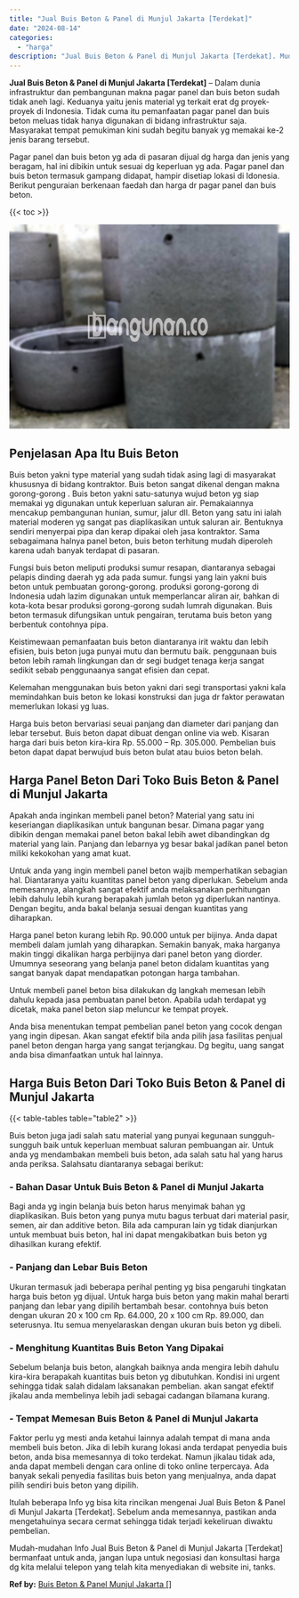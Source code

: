 ```yaml
---
title: "Jual Buis Beton & Panel di Munjul Jakarta [Terdekat]"
date: "2024-08-14"
categories: 
  - "harga"
description: "Jual Buis Beton & Panel di Munjul Jakarta [Terdekat]. Mudah-mudahan Info Jual Buis Beton & Panel di Munjul Jakarta [Terdekat] bermanfaat untuk anda, jangan..."
---
```


**Jual Buis Beton & Panel di Munjul Jakarta \[Terdekat\]** – Dalam dunia infrastruktur dan pembangunan makna pagar panel dan buis beton sudah tidak aneh lagi. Keduanya yaitu jenis material yg terkait erat dg proyek-proyek di Indonesia. Tidak cuma itu pemanfaatan pagar panel dan buis beton meluas tidak hanya digunakan di bidang infrastruktur saja. Masyarakat tempat pemukiman kini sudah begitu banyak yg memakai ke-2 jenis barang tersebut.

Pagar panel dan buis beton yg ada di pasaran dijual dg harga dan jenis yang beragam, hal ini dibikin untuk sesuai dg keperluan yg ada. Pagar panel dan buis beton termasuk gampang didapat, hampir disetiap lokasi di Idonesia. Berikut penguraian berkenaan faedah dan harga dr pagar panel dan buis beton.

{{< toc >}}

![Jual Buis Beton & Panel di Munjul Jakarta [Terdekat]](/images/jual-panel-buis-beton-murah-42.png)

## Penjelasan Apa Itu Buis Beton

Buis beton yakni type material yang sudah tidak asing lagi di masyarakat khususnya di bidang kontraktor. Buis beton sangat dikenal dengan makna gorong-gorong . Buis beton yakni satu-satunya wujud beton yg siap memakai yg digunakan untuk keperluan saluran air. Pemakaiannya mencakup pembangunan hunian, sumur, jalur dll. Beton yang satu ini ialah material moderen yg sangat pas diaplikasikan untuk saluran air. Bentuknya sendiri menyerpai pipa dan kerap dipakai oleh jasa kontraktor. Sama sebagaimana halnya panel beton, buis beton terhitung mudah diperoleh karena udah banyak terdapat di pasaran.

Fungsi buis beton meliputi produksi sumur resapan, diantaranya sebagai pelapis dinding daerah yg ada pada sumur. fungsi yang lain yakni buis beton untuk pembuatan gorong-gorong. produksi gorong-gorong di Indonesia udah lazim digunakan untuk memperlancar aliran air, bahkan di kota-kota besar produksi gorong-gorong sudah lumrah digunakan. Buis beton termasuk difungsikan untuk pengairan, terutama buis beton yang berbentuk contohnya pipa.

Keistimewaan pemanfaatan buis beton diantaranya irit waktu dan lebih efisien, buis beton juga punyai mutu dan bermutu baik. penggunaan buis beton lebih ramah lingkungan dan dr segi budget tenaga kerja sangat sedikit sebab penggunaanya sangat efisien dan cepat.

Kelemahan menggunakan buis beton yakni dari segi transportasi yakni kala memindahkan buis beton ke lokasi konstruksi dan juga dr faktor perawatan memerlukan lokasi yg luas.

Harga buis beton bervariasi seuai panjang dan diameter dari panjang dan lebar tersebut. Buis beton dapat dibuat dengan online via web. Kisaran harga dari buis beton kira-kira Rp. 55.000 – Rp. 305.000. Pembelian buis beton dapat dapat berwujud buis beton bulat atau buios beton belah.

## Harga Panel Beton Dari Toko Buis Beton & Panel di Munjul Jakarta

Apakah anda inginkan membeli panel beton? Material yang satu ini keseriangan diaplikasikan untuk bangunan besar. Dimana pagar yang dibikin dengan memakai panel beton bakal lebih awet dibandingkan dg material yang lain. Panjang dan lebarnya yg besar bakal jadikan panel beton miliki kekokohan yang amat kuat.

Untuk anda yang ingin membeli panel beton wajib memperhatikan sebagian hal. Diantaranya yaitu kuantitas panel beton yang diperlukan. Sebelum anda memesannya, alangkah sangat efektif anda melaksanakan perhitungan lebih dahulu lebih kurang berapakah jumlah beton yg diperlukan nantinya. Dengan begitu, anda bakal belanja sesuai dengan kuantitas yang diharapkan.

Harga panel beton kurang lebih Rp. 90.000 untuk per bijinya. Anda dapat membeli dalam jumlah yang diharapkan. Semakin banyak, maka harganya makin tinggi dikalikan harga perbijinya dari panel beton yang diorder. Umumnya seseorang yang belanja panel beton didalam kuantitas yang sangat banyak dapat mendapatkan potongan harga tambahan.

Untuk membeli panel beton bisa dilakukan dg langkah memesan lebih dahulu kepada jasa pembuatan panel beton. Apabila udah terdapat yg dicetak, maka panel beton siap meluncur ke tempat proyek.

Anda bisa menentukan tempat pembelian panel beton yang cocok dengan yang ingin dipesan. Akan sangat efektif bila anda pilih jasa fasilitas penjual panel beton dengan harga yang sangat terjangkau. Dg begitu, uang sangat anda bisa dimanfaatkan untuk hal lainnya.

## Harga Buis Beton Dari Toko Buis Beton & Panel di Munjul Jakarta

{{< table-tables table="table2" >}}

Buis beton juga jadi salah satu material yang punyai kegunaan sungguh-sungguh baik untuk keperluan membuat saluran pembuangan air. Untuk anda yg mendambakan membeli buis beton, ada salah satu hal yang harus anda periksa. Salahsatu diantaranya sebagai berikut:

### \- Bahan Dasar Untuk Buis Beton & Panel di Munjul Jakarta

Bagi anda yg ingin belanja buis beton harus menyimak bahan yg diaplikasikan. Buis beton yang punya mutu bagus terbuat dari material pasir, semen, air dan additive beton. Bila ada campuran lain yg tidak dianjurkan untuk membuat buis beton, hal ini dapat mengakibatkan buis beton yg dihasilkan kurang efektif.

### \- Panjang dan Lebar Buis Beton

Ukuran termasuk jadi beberapa perihal penting yg bisa pengaruhi tingkatan harga buis beton yg dijual. Untuk harga buis beton yang makin mahal berarti panjang dan lebar yang dipilih bertambah besar. contohnya buis beton dengan ukuran 20 x 100 cm Rp. 64.000, 20 x 100 cm Rp. 89.000, dan seterusnya. Itu semua menyelaraskan dengan ukuran buis beton yg dibeli.

### \- Menghitung Kuantitas Buis Beton Yang Dipakai

Sebelum belanja buis beton, alangkah baiknya anda mengira lebih dahulu kira-kira berapakah kuantitas buis beton yg dibutuhkan. Kondisi ini urgent sehingga tidak salah didalam laksanakan pembelian. akan sangat efektif jikalau anda membelinya lebih jadi sebagai cadangan bilamana kurang.

### \- Tempat Memesan Buis Beton & Panel di Munjul Jakarta

Faktor perlu yg mesti anda ketahui lainnya adalah tempat di mana anda membeli buis beton. Jika di lebih kurang lokasi anda terdapat penyedia buis beton, anda bisa memesannya di toko terdekat. Namun jikalau tidak ada, anda dapat membeli dengan cara online di toko online terpercaya. Ada banyak sekali penyedia fasilitas buis beton yang menjualnya, anda dapat pilih sendiri buis beton yang dipilih.

Itulah beberapa Info yg bisa kita rincikan mengenai Jual Buis Beton & Panel di Munjul Jakarta \[Terdekat\]. Sebelum anda memesannya, pastikan anda mengetahuinya secara cermat sehingga tidak terjadi kekeliruan diwaktu pembelian.

Mudah-mudahan Info Jual Buis Beton & Panel di Munjul Jakarta \[Terdekat\] bermanfaat untuk anda, jangan lupa untuk negosiasi dan konsultasi harga dg kita melalui telepon yang telah kita menyediakan di website ini, tanks.

**Ref by:** [Buis Beton & Panel Munjul Jakarta []](https://id.wikipedia.org/wiki/Buis)
